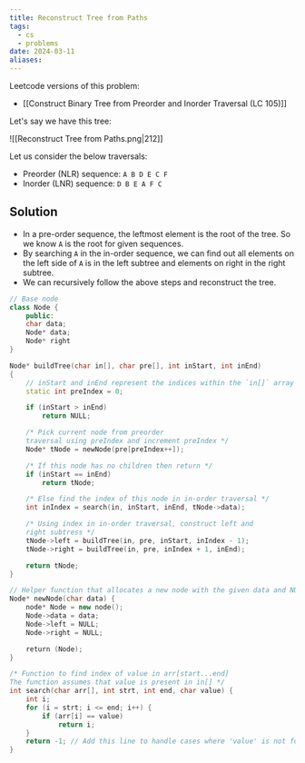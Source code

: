 ```yaml
---
title: Reconstruct Tree from Paths
tags:
  - cs
  - problems
date: 2024-03-11
aliases:
---
```

Leetcode versions of this problem:
- [[Construct Binary Tree from Preorder and Inorder Traversal (LC 105)]]

Let's say we have this tree:

![[Reconstruct Tree from Paths.png|212]]

Let us consider the below traversals:
- Preorder (NLR) sequence: `A B D E C F`
- Inorder (LNR) sequence: `D B E A F C`

## Solution
- In a pre-order sequence, the leftmost element is the root of the tree. So we know `A` is the root for given sequences. 
- By searching `A` in the in-order sequence, we can find out all elements on the left side of `A` is in the left subtree and elements on right in the right subtree.
- We can recursively follow the above steps and reconstruct the tree. 

```cpp
// Base node
class Node {
	public:
	char data;
	Node* data;
	Node* right
}

Node* buildTree(char in[], char pre[], int inStart, int inEnd) 
{ 
	// inStart and inEnd represent the indices within the `in[]` array 
    static int preIndex = 0; 

    if (inStart > inEnd) 
        return NULL; 

    /* Pick current node from preorder
    traversal using preIndex and increment preIndex */
    Node* tNode = newNode(pre[preIndex++]); 

    /* If this node has no children then return */
    if (inStart == inEnd) 
        return tNode; 

    /* Else find the index of this node in in-order traversal */
    int inIndex = search(in, inStart, inEnd, tNode->data); 

    /* Using index in in-order traversal, construct left and 
    right subtress */
    tNode->left = buildTree(in, pre, inStart, inIndex - 1); 
    tNode->right = buildTree(in, pre, inIndex + 1, inEnd); 

    return tNode; 
}

// Helper function that allocates a new node with the given data and NULL left and right pointers
Node* newNode(char data) {
    node* Node = new node();
    Node->data = data;
    Node->left = NULL;
    Node->right = NULL;

    return (Node);
}

/* Function to find index of value in arr[start...end]
The function assumes that value is present in in[] */
int search(char arr[], int strt, int end, char value) { 
    int i; 
    for (i = strt; i <= end; i++) { 
        if (arr[i] == value) 
            return i; 
    }
    return -1; // Add this line to handle cases where 'value' is not found in 'arr'.
}
```